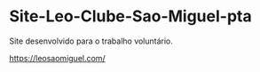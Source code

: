 # Site-Leo-Clube-Sao-Miguel-pta
Site desenvolvido para o trabalho voluntário.

https://leosaomiguel.com/

